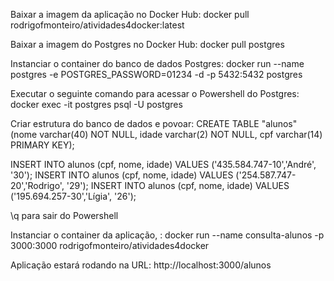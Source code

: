 Baixar a imagem da aplicação no Docker Hub:
docker pull rodrigofmonteiro/atividades4docker:latest

Baixar a imagem do Postgres no Docker Hub:
docker pull postgres

Instanciar o container do banco de dados Postgres:
docker run --name postgres -e POSTGRES_PASSWORD=01234 -d -p 5432:5432 postgres

Executar o seguinte comando para acessar o Powershell do Postgres: docker exec -it postgres psql -U postgres

Criar estrutura do banco de dados e povoar:
CREATE TABLE "alunos" (nome varchar(40) NOT NULL, 
			idade varchar(2) NOT NULL, 
   			cpf varchar(14) PRIMARY KEY);

INSERT INTO alunos (cpf, nome, idade) VALUES ('435.584.747-10','André', '30');
INSERT INTO alunos (cpf, nome, idade) VALUES ('254.587.747-20','Rodrigo', '29');
INSERT INTO alunos (cpf, nome, idade) VALUES ('195.694.257-30','Lígia', '26');

\q para sair do Powershell

Instanciar o container da aplicação, :
docker run --name consulta-alunos -p 3000:3000 rodrigofmonteiro/atividades4docker

Aplicação estará rodando na URL: http://localhost:3000/alunos
